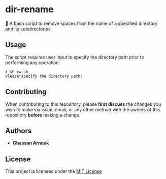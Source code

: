 # dir-rename

:open_file_folder: A bash script to remove spaces from the name of a specified directory and its subdirectories

## Usage

The script requires user input to specify the directory path prior to performing any operation.

```
❯ sh rw.sh
Please specify the directory path:
```

## Contributing

When contributing to this repository, please **first discuss** the changes you wish to make via issue, email, or any other method with the owners of this repository **before** making a change.

## Authors

* **Ghassan Arnouk**

## License

This project is licensed under the [MIT License](LICENSE)

[LICENSE]: https://github.com/ghassanarnouk/renameWizard/blob/main/LICENSE